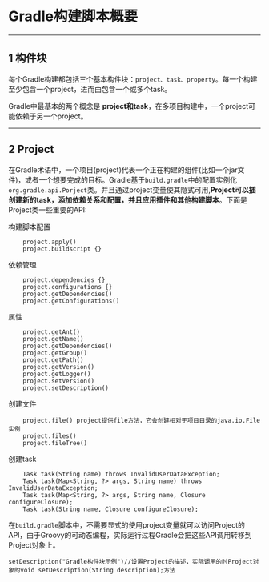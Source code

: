 # Gradle构建脚本概要

---
## 1 构件块


每个Gradle构建都包括三个基本构件块：`project、task、property`。每一个构建至少包含一个project，进而由包含一个或多个task。


Gradle中最基本的两个概念是 **project和task**，在多项目构建中，一个project可能依赖于另一个project。


---
## 2 Project


在Gradle术语中，一个项目(project)代表一个正在构建的组件(比如一个jar文件)，或者一个想要完成的目标。Gradle基于`build.gradle`中的配置实例化`org.gradle.api.Porject`类。并且通过project变量使其隐式可用,**Project可以插创建新的task，添加依赖关系和配置，并且应用插件和其他构建脚本**。下面是Project类一些重要的API:


构建脚本配置

```
    project.apply()
    project.buildscript {}
```

依赖管理

```
    project.dependencies {}
    project.configurations {}
    project.getDependencies()
    project.getConfigurations()
```

属性

```
    project.getAnt()
    project.getName()
    project.getDependencies()
    project.getGroup()
    project.getPath()
    project.getVersion()
    project.getLogger()
    project.setVersion()
    project.setDescription()
```

创建文件

```
    project.file() project提供file方法，它会创建相对于项目目录的java.io.File实例
    project.files()
    project.fileTree()
```

创建task

```
    Task task(String name) throws InvalidUserDataException;
    Task task(Map<String, ?> args, String name) throws InvalidUserDataException;
    Task task(Map<String, ?> args, String name, Closure configureClosure);
    Task task(String name, Closure configureClosure);
```

在`build.gradle`脚本中，不需要显式的使用project变量就可以访问Project的API，由于Groovy的可动态编程，实际运行过程Gradle会把这些API调用转移到Project对象上。


```
setDescription("Gradle构件块示例")//设置Project的描述，实际调用的时Project对象的void setDescription(String description);方法
```

